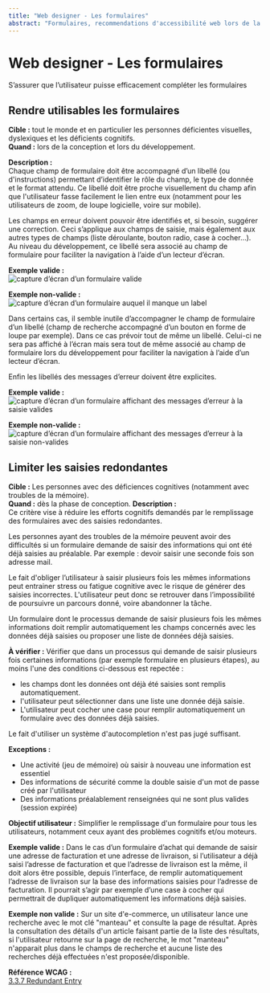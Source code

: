 ```yaml
---
title: "Web designer - Les formulaires"
abstract: "Formulaires, recommendations d'accessibilité web lors de la conception"
---
```


# Web designer - Les formulaires

<p class="lead">S’assurer que l’utilisateur puisse efficacement compléter les formulaires</p>


## Rendre utilisables les formulaires

**Cible&nbsp;:** tout le monde et en particulier les personnes déficientes visuelles, dyslexiques et les déficients cognitifs.  
**Quand&nbsp;:** lors de la conception et lors du développement.

**Description&nbsp;:**  
Chaque champ de formulaire doit être accompagné d’un libellé (ou d'instructions) permettant d’identifier le rôle du champ, le type de donnée et le format attendu. Ce libellé doit être proche visuellement du champ afin que l'utilisateur fasse facilement le lien entre eux (notamment pour les utilisateurs de zoom, de loupe logicielle, voire sur mobile). 

Les champs en erreur doivent pouvoir être identifiés et, si besoin, suggérer une correction. Ceci s’applique aux champs de saisie, mais également aux autres types de champs (liste déroulante, bouton radio, case à cocher…). Au niveau du développement, ce libellé sera associé au champ de formulaire pour faciliter la navigation à l’aide d’un lecteur d’écran.

**Exemple valide&nbsp;:**  
![capture d’écran d’un formulaire valide](../../images/formulaire.png)
  
**Exemple non-valide&nbsp;:**  
![capture d’écran d’un formulaire auquel il manque un label](../../images/formulaire2.png)

Dans certains cas, il semble inutile d’accompagner le champ de formulaire d’un libellé (champ de recherche accompagné d’un bouton en forme de loupe par exemple). Dans ce cas prévoir tout de même un libellé. Celui-ci ne sera pas affiché à l’écran mais sera tout de même associé au champ de formulaire lors du développement pour faciliter la navigation à l’aide d’un lecteur d’écran.

Enfin les libellés des messages d’erreur doivent être explicites.

**Exemple valide&nbsp;:**  
![capture d’écran d’un formulaire affichant des messages d’erreur à la saisie valides](../../images/formulaire-ok.png)  

**Exemple non-valide&nbsp;:**  
![capture d’écran d’un formulaire affichant des messages d’erreur à la saisie non-valides](../../images/formulaire-ko.png)


## Limiter les saisies redondantes

**Cible :**  Les personnes avec des déficiences cognitives (notamment avec troubles de la mémoire).  
**Quand :** dès la phase de conception.
**Description :**  
Ce critère vise à réduire les efforts cognitifs demandés par le remplissage des formulaires avec des saisies redondantes. 

Les personnes ayant des troubles de la mémoire peuvent avoir des difficultés si un formulaire demande de saisir des informations qui ont été déjà saisies au préalable. Par exemple : devoir saisir une seconde fois son adresse mail.
 
Le fait d'obliger l’utilisateur à saisir plusieurs fois les mêmes informations peut entrainer stress ou fatigue cognitive avec le risque de générer des saisies incorrectes. 
L'utilisateur peut donc se retrouver dans l’impossibilité de poursuivre un parcours donné, voire abandonner la tâche.
 
Un formulaire dont le processus demande de saisir plusieurs fois les mêmes informations doit remplir automatiquement les champs concernés avec les données déjà saisies ou proposer une liste de données déjà saisies.

**À vérifier :**
Vérifier que dans un processus qui demande de saisir plusieurs fois certaines informations (par exemple formulaire en plusieurs étapes), au moins l'une des conditions ci-dessous est repectée : 

* les champs dont les données ont déjà été saisies sont remplis automatiquement.
* l'utilisateur peut sélectionner dans une liste une donnée déjà saisie.
* L'utilisateur peut cocher une case pour remplir automatiquement un formulaire avec des données déjà saisies.

Le fait d'utiliser un système d'autocompletion n'est pas jugé suffisant.

**Exceptions :**
* Une activité (jeu de mémoire) où saisir à nouveau une information est essentiel
* Des informations de sécurité comme la double saisie d'un mot de passe créé par l'utilisateur
* Des informations préalablement renseignées qui ne sont plus valides (session expirée)

**Objectif utilisateur :**
Simplifier le remplissage d'un formulaire pour tous les utilisateurs, notamment ceux ayant des problèmes cognitifs et/ou moteurs.

**Exemple valide :**
Dans le cas d’un formulaire d’achat qui demande de saisir une adresse de facturation et une adresse de livraison, si l’utilisateur a déjà saisi l’adresse de facturation et que l’adresse de livraison est la même, il doit alors être possible, depuis l’interface, de remplir automatiquement l’adresse de livraison sur la base des informations saisies pour l’adresse de facturation. Il pourrait s’agir par exemple d’une case à cocher qui permettrait de dupliquer automatiquement les informations déjà saisies.

**Exemple non valide :**
Sur un site d'e-commerce, un utilisateur lance une recherche avec le mot clé "manteau" et consulte la page de résultat. Après la consultation des détails d'un article faisant partie de la liste des résultats, si l'utilisateur retourne sur la page de recherche, le mot "manteau" n'apparait plus dans le champs de recherche et aucune liste des recherches déjà effectuées n'est proposée/disponible.

**Référence <abbr>WCAG</abbr> :**  
<a lang="en" href=https://www.w3.org/WAI/WCAG22/Understanding/redundant-entry>3.3.7 Redundant Entry</a>
